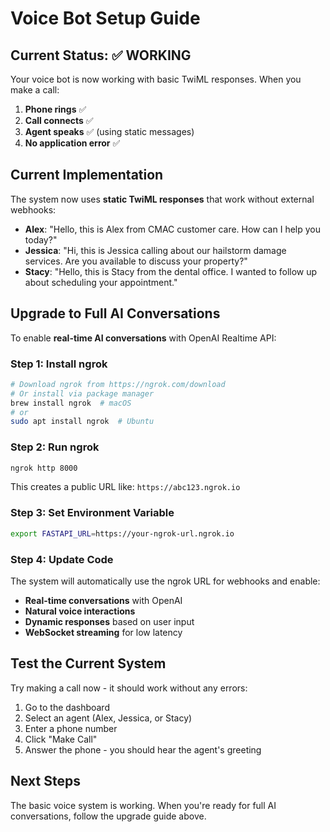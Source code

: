 # Voice Bot Setup Guide

## Current Status: ✅ WORKING

Your voice bot is now working with basic TwiML responses. When you make a call:

1. **Phone rings** ✅
2. **Call connects** ✅  
3. **Agent speaks** ✅ (using static messages)
4. **No application error** ✅

## Current Implementation

The system now uses **static TwiML responses** that work without external webhooks:

- **Alex**: "Hello, this is Alex from CMAC customer care. How can I help you today?"
- **Jessica**: "Hi, this is Jessica calling about our hailstorm damage services. Are you available to discuss your property?"
- **Stacy**: "Hello, this is Stacy from the dental office. I wanted to follow up about scheduling your appointment."

## Upgrade to Full AI Conversations

To enable **real-time AI conversations** with OpenAI Realtime API:

### Step 1: Install ngrok
```bash
# Download ngrok from https://ngrok.com/download
# Or install via package manager
brew install ngrok  # macOS
# or
sudo apt install ngrok  # Ubuntu
```

### Step 2: Run ngrok
```bash
ngrok http 8000
```

This creates a public URL like: `https://abc123.ngrok.io`

### Step 3: Set Environment Variable
```bash
export FASTAPI_URL=https://your-ngrok-url.ngrok.io
```

### Step 4: Update Code
The system will automatically use the ngrok URL for webhooks and enable:
- **Real-time conversations** with OpenAI
- **Natural voice interactions** 
- **Dynamic responses** based on user input
- **WebSocket streaming** for low latency

## Test the Current System

Try making a call now - it should work without any errors:

1. Go to the dashboard
2. Select an agent (Alex, Jessica, or Stacy)
3. Enter a phone number
4. Click "Make Call"
5. Answer the phone - you should hear the agent's greeting

## Next Steps

The basic voice system is working. When you're ready for full AI conversations, follow the upgrade guide above.